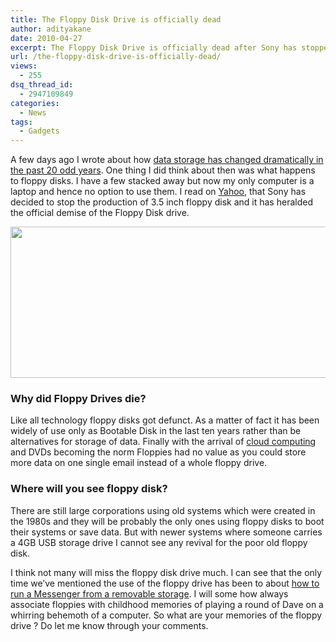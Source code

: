 ```yaml
---
title: The Floppy Disk Drive is officially dead
author: adityakane
date: 2010-04-27
excerpt: The Floppy Disk Drive is officially dead after Sony has stopped production floppy disks. Here is a look at why they have died out and what will always be remembered about the friendly floppy disk.
url: /the-floppy-disk-drive-is-officially-dead/
views:
  - 255
dsq_thread_id:
  - 2947109849
categories:
  - News
tags:
  - Gadgets
---
```

A few days ago I wrote about how [data storage has changed dramatically in the past 20 odd years][1]. One thing I did think about then was what happens to floppy disks. I have a few stacked away but now my only computer is a laptop and hence no option to use them. I read on <a href="http://news.yahoo.com/s/zd/20100426/tc_zd/250362" onclick="_gaq.push(['_trackEvent', 'outbound-article', 'http://news.yahoo.com/s/zd/20100426/tc_zd/250362', 'Yahoo']);" >Yahoo</a>, that Sony has decided to stop the production of 3.5 inch floppy disk and it has heralded the official demise of the Floppy Disk drive.

<a rel="attachment wp-att-24154" href="http://devilsworkshop.org/the-floppy-disk-drive-is-officially-dead/end_of_floppy_drvie/"><img class="alignnone size-full wp-image-24154" title="end_of_floppy_drvie" src="http://cdn.devilsworkshop.org/files/2010/04/end_of_floppy_drvie.png" alt="" width="550" height="242" /></a>

### **Why did Floppy Drives die?**

Like all technology floppy disks got defunct. As a matter of fact it has been widely of use only as Bootable Disk in the last ten years rather than be alternatives for storage of data. Finally with the arrival of [cloud computing][2] and DVDs becoming the norm Floppies had no value as you could store more data on one single email instead of a whole floppy drive.

### **Where will you see floppy disk?**

There are still large corporations using old systems which were created in the 1980s and they will be probably the only ones using floppy disks to boot their systems or save data. But with newer systems where someone carries a 4GB USB storage drive I cannot see any revival for the poor old floppy disk.

I think not many will miss the floppy disk drive much. I can see that the only time we&#8217;ve mentioned the use of the floppy drive has been to about [how to run a Messenger from a removable storage][3]. I will some how always associate floppies with childhood memories of playing a round of Dave on a whirring behemoth of a computer. So what are your memories of the floppy drive ? Do let me know through your comments.

 [1]: http://devilsworkshop.org/evolution-of-data-storage-technology-past-and-present/ "Data storage has changed dramatically in the past 20 odd years"
 [2]: http://devilsworkshop.org/keeping-your-data-safe-on-the-clouds/ "cloud computing"
 [3]: http://devilsworkshop.org/review-multi-protocol-messengers-pc-based/ "how to run a Messenger from a removable storage"

